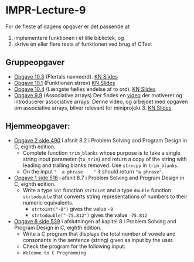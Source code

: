 # IMPR-Lecture-9
For de fleste af dagens opgaver er det passende at 
1) implementere funktionen i et lille bibliotek, og
2) skrive en eller flere tests af funktionen ved brug af CTest

## Gruppeopgaver
- [Opgave 10.3](src/exercise-10.3.c) (Flertals navneord). [KN Slides](http://people.cs.aau.dk/~normark/impr-c/strings-extra-opgaver-slide-exercise-1.html)
- [Opgave 10.1](src/exercise-10.1.c) (Funktionen strrev) [KN Slides](http://people.cs.aau.dk/~normark/impr-c/strings-string-mutation-slide-exercise-1.html)
- [Opgave 10.4](src/exercise-10.4.c) (Længste fælles endelse af to ord). [KN Slides](http://people.cs.aau.dk/~normark/impr-c/strings-extra-opgaver-slide-exercise-2.html)
- [Opgave 9.9](src/exercise-9.9.c) (Associative arrays) Der findes en [video](https://laml.cs.aau.dk/cgi-bin/video2/get/show-video.cgi?video-id=video-associative-arrays&course-id=impr&lecture-number=9&course-year=2023) der motiverer og introducerer associative arrays. Denne video, og arbejdet med opgaven om associative arrays, bliver relevant for miniprojekt 3. [KN Slides](http://people.cs.aau.dk/~normark/impr-c/arrays-opgaver-slide-exercise-7.html)     

## Hjemmeopgaver:
- [Opgave 2 side 490](src/exercise-PSPDC-490-2.c) i afsnit 8.2 i Problem Solving and Program Design in C, eighth edition.
  - Complete function `trim_blanks` whose purpose is to take a single string input parameter (`to_trim`) and return a copy of the string with leading and trailing blanks removed. Use `strncpy` in `trim_blanks`.
  - On the input `"  a phrase    "` it should return `"a phrase"`.
- [Opgave 1 side 518](src/exercise-PSPDC-518-1.c) i afsnit 8.7 i Problem Solving and Program Design in C, eighth edition.
  - Write a type `int` function `strtoint` and a type `double` function `strtodouble` that converts string representations of numbers to their numeric equivalents.
    - `strtoint("-8")` gives the value `-8`
    - `strtodouble("-75.812")` gives the value `-75.812` 
- [Opgave 8 side 539](src/exercise-PSPDC-539-8.c) i afslutningen af kapitel 8 i Problem Solving and Program Design in C, eighth edition.
  - Write a C program that displays the total number of vowels and consonants in the sentence (string) given as input by the user.
  - Check the program for the following input:
  - `Welcome to C Programming`
